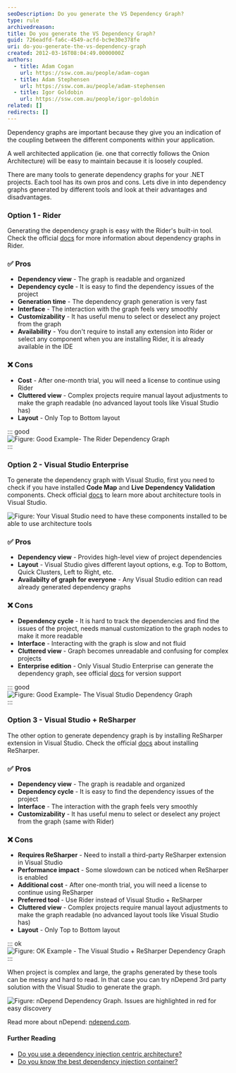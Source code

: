 ```yaml
---
seoDescription: Do you generate the VS Dependency Graph?
type: rule
archivedreason:
title: Do you generate the VS Dependency Graph?
guid: 726eadfd-fa6c-4549-acfd-bc9e30e378fe
uri: do-you-generate-the-vs-dependency-graph
created: 2012-03-16T08:04:49.0000000Z
authors:
  - title: Adam Cogan
    url: https://ssw.com.au/people/adam-cogan
  - title: Adam Stephensen
    url: https://ssw.com.au/people/adam-stephensen
  - title: Igor Goldobin
    url: https://ssw.com.au/people/igor-goldobin
related: []
redirects: []
---
```


Dependency graphs are important because they give you an indication of the coupling between the different components within your application.

A well architected application (ie. one that correctly follows the Onion Architecture) will be easy to maintain because it is loosely coupled.

<!--endintro-->

There are many tools to generate dependency graphs for your .NET projects. Each tool has its own pros and cons. Lets dive in into dependency graphs generated by different tools and look at their advantages and disadvantages.

### Option 1 - Rider

Generating the dependency graph is easy with the Rider's built-in tool. Check the official [docs](https://www.jetbrains.com/help/rider/Architecture__Project_Dependencies_Exploration.html) for more information about dependency graphs in Rider.

### ✅ Pros

* **Dependency view** - The graph is readable and organized
* **Dependency cycle** - It is easy to find the dependency issues of the project
* **Generation time** - The dependency graph generation is very fast
* **Interface** - The interaction with the graph feels very smoothly
* **Customizability** - It has useful menu to select or deselect any project from the graph
* **Availability** - You don't require to install any extension into Rider or select any component when you are installing Rider, it is already available in the IDE

### ❌ Cons

* **Cost** - After one-month trial, you will need a license to continue using Rider
* **Cluttered view** - Complex projects require manual layout adjustments to make the graph readable (no advanced layout tools like Visual Studio has)
* **Layout** - Only Top to Bottom layout

::: good  
![Figure: Good Example- The Rider Dependency Graph](sugarlearning-dependency-graph-by-rider.png)  
:::

### Option 2 - Visual Studio Enterprise

To generate the dependency graph with Visual Studio, first you need to check if you have installed **Code Map** and **Live Dependency Validation** components. Check official [docs](https://learn.microsoft.com/en-us/visualstudio/modeling/install-architecture-tools?view=vs-2022) to learn more about architecture tools in Visual Studio.

![**Figure: Your Visual Studio need to have these components installed to be able to use architecture tools**](vs-installer-with-graph-feature.png)

### ✅ Pros

* **Dependency view** - Provides high-level view of project dependencies
* **Layout** - Visual Studio gives different layout options, e.g. Top to Bottom, Quick Clusters, Left to Right, etc.
* **Availabilty of graph for everyone** - Any Visual Studio edition can read already generated dependency graphs

### ❌ Cons

* **Dependency cycle** - It is hard to track the dependencies and find the issues of the project, needs manual customization to the graph nodes to make it more readable
* **Interface** - Interacting with the graph is slow and not fluid
* **Cluttered view** - Graph becomes unreadable and confusing for complex projects
* **Enterprise edition** - Only Visual Studio Enterprise can generate the dependency graph, see official [docs](https://learn.microsoft.com/en-us/visualstudio/modeling/analyze-and-model-your-architecture?view=vs-2022#VersionSupport) for version support

::: good  
![Figure: Good Example- The Visual Studio Dependency Graph](sugarlearning-dependency-graph-by-visual-studio.png)  
:::

### Option 3 - Visual Studio + ReSharper

The other option to generate dependency graph is by installing ReSharper extension in Visual Studio.
Check the official [docs](https://www.jetbrains.com/resharper/) about installing ReSharper.

### ✅ Pros

* **Dependency view** - The graph is readable and organized
* **Dependency cycle** - It is easy to find the dependency issues of the project
* **Interface** - The interaction with the graph feels very smoothly
* **Customizability** - It has useful menu to select or deselect any project from the graph (same with Rider)

### ❌ Cons

* **Requires ReSharper** - Need to install a third-party ReSharper extension in Visual Studio
* **Performance impact** - Some slowdown can be noticed when ReSharper is enabled
* **Additional cost** - After one-month trial, you will need a license to continue using ReSharper
* **Preferred tool** - Use Rider instead of Visual Studio + ReSharper
* **Cluttered view** - Complex projects require manual layout adjustments to make the graph readable (no advanced layout tools like Visual Studio has)
* **Layout** - Only Top to Bottom layout

::: ok  
![Figure: OK Example - The Visual Studio + ReSharper Dependency Graph](sugarlearning-dependency-graph-by-vs-and-resharper.png)  
:::

When project is complex and large, the graphs generated by these tools can be messy and hard to read. In that case you can try nDepend 3rd party solution with the Visual Studio to generate the graph.

![Figure: nDepend Dependency Graph. Issues are highlighted in red for easy discovery](nDepend-dependency-graph.png)

Read more about nDepend: [ndepend.com](http://www.ndepend.com/).

#### Further Reading

* [Do you use a dependency injection centric architecture?](/do-you-use-a-dependency-injection-centric-architecture)
* [Do you know the best dependency injection container?](/the-best-dependency-injection-container)
